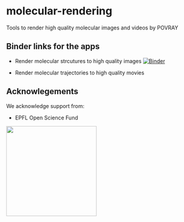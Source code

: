 # molecular-rendering

Tools to render high quality molecular images and videos by POVRAY

## Binder links for the apps

* Render molecular strcutures to high quality images
[![Binder](https://mybinder.org/badge_logo.svg)](https://mybinder.org/v2/gh/osscar-org/molecular-rendering/master?urlpath=%2Fapps%2Fnotebooks%2Fmolecular_rendering.ipynb)

* Render molecular trajectories to high quality movies


## Acknowlegements

We acknowledge support from:
* EPFL Open Science Fund

<img src='http://www.osscar.org/wp-content/uploads/2019/03/OSSCAR-logo.png' width='240'>
